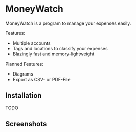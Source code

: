 # MoneyWatch

MoneyWatch is a program to manage your expenses easily.

Features:
- Multiple accounts
- Tags and locations to classify your expenses
- Blazingly fast and memory-lightweight

Planned Features:
- Diagrams
- Export as CSV- or PDF-File

## Installation

TODO

## Screenshots

